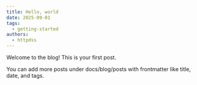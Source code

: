 ```yaml
---
title: Hello, world
date: 2025-09-01
tags:
  - getting-started
authors:
  - httpdss
---
```


Welcome to the blog! This is your first post.

You can add more posts under docs/blog/posts with frontmatter like title, date, and tags.
